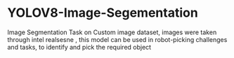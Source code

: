 # YOLOV8-Image-Segementation
Image Segmentation Task on Custom image dataset, images were taken through intel realsesne , this model can be used in robot-picking challenges and tasks, to identify and pick the required object
